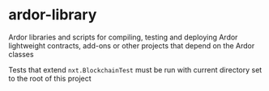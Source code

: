 # ardor-library

Ardor libraries and scripts for compiling, testing and deploying Ardor 
lightweight contracts, add-ons or other projects that depend on the 
Ardor classes

Tests that extend `nxt.BlockchainTest` must be run with current directory 
set to the root of this project 